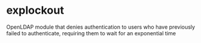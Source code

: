 # explockout
OpenLDAP module that denies authentication to users who have previously failed to authenticate, requiring them to wait for an exponential time
